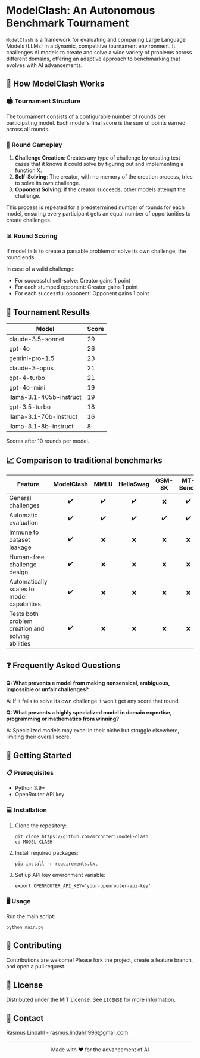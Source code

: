 # ModelClash: An Autonomous Benchmark Tournament

`ModelClash` is a framework for evaluating and comparing Large Language Models (LLMs) in a dynamic, competitive tournament environment. It challenges AI models to create and solve a wide variety of problems across different domains, offering an adaptive approach to benchmarking that evolves with AI advancements.

## 🧠 How ModelClash Works

### 🏟️ Tournament Structure

The tournament consists of a configurable number of rounds per participating model. Each model's final score is the sum of points earned across all rounds.

### 🎯 Round Gameplay

1. **Challenge Creation**: Creates any type of challenge by creating test cases that it knows it could solve by figuring out and implementing a function X.
2. **Self-Solving**: The creator, with no memory of the creation process, tries to solve its own challenge.
3. **Opponent Solving**: If the creator succeeds, other models attempt the challenge.

This process is repeated for a predetermined number of rounds for each model, ensuring every participant gets an equal number of opportunities to create challenges.

### 📊 Round Scoring

If model fails to create a parsable problem or solve its own challenge, the round ends.

In case of a valid challenge:
- For successful self-solve: Creator gains 1 point
- For each stumped opponent: Creator gains 1 point
- For each successful opponent: Opponent gains 1 point

## 🏅 Tournament Results

| Model                   | Score |
|-------------------------|-------|
| claude-3.5-sonnet       | 29    |
| gpt-4o                  | 26    |
| gemini-pro-1.5          | 23    |
| claude-3-opus           | 21    |
| gpt-4-turbo             | 21    |
| gpt-4o-mini             | 19    |
| llama-3.1-405b-instruct | 19    |
| gpt-3.5-turbo           | 18    |
| llama-3.1-70b-instruct  | 16    |
| llama-3.1-8b-instruct   | 8     |

Scores after 10 rounds per model.

## 📈 Comparison to traditional benchmarks

| Feature                                           | ModelClash | MMLU | HellaSwag | GSM-8K | MT-Bench | AlpacaEval | Chatbot Arena |
|---------------------------------------------------|:----------:|:----:|:---------:|:------:|:--------:|:----------:|:-------------:|
| General challenges                                |     ✔️     |  ✔️  |     ✔️    |   ❌   |    ✔️    |     ❌     |      ✔️       |
| Automatic evaluation                              |     ✔️     |  ✔️  |     ✔️    |   ✔️   |    ✔️    |     ✔️     |      ❌       |
| Immune to dataset leakage                         |     ✔️     |  ❌  |     ❌    |   ❌   |    ❌    |     ❌     |      ✔️       |
| Human-free challenge design                       |     ✔️     |  ❌  |     ❌    |   ❌   |    ❌    |     ❌     |      ❌       |
| Automatically scales to model capabilities        |     ✔️     |  ❌  |     ❌    |   ❌   |    ❌    |     ❌     |      ❌       |
| Tests both problem creation and solving abilities |     ✔️     |  ❌  |     ❌    |   ❌   |    ❌    |     ❌     |      ❌       |

## ❓ Frequently Asked Questions

**Q: What prevents a model from making nonsensical, ambiguous, impossible or unfair challenges?**

A: If it fails to solve its own challenge it won't get any score that round.

**Q: What prevents a highly specialized model in domain expertise, programming or mathematics from winning?**

A: Specialized models may excel in their niche but struggle elsewhere, limiting their overall score.

## 🚀 Getting Started

### 📋 Prerequisites

- Python 3.9+
- OpenRouter API key

### 💻 Installation

1. Clone the repository:
   ```
   git clone https://github.com/mrconter1/model-clash
   cd MODEL-CLASH
   ```

2. Install required packages:
   ```
   pip install -r requirements.txt
   ```

3. Set up API key environment variable:
   ```
   export OPENROUTER_API_KEY='your-openrouter-api-key'
   ```

### 🖥️ Usage

Run the main script:

```
python main.py
```

## 👥 Contributing

Contributions are welcome! Please fork the project, create a feature branch, and open a pull request.

## 📄 License

Distributed under the MIT License. See `LICENSE` for more information.

## 📧 Contact

Rasmus Lindahl - rasmus.lindahl1996@gmail.com

---

<p align="center">Made with ❤️ for the advancement of AI</p>